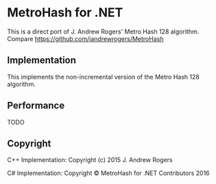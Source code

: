 # MetroHash for .NET
This is a direct port of J. Andrew Rogers' Metro Hash 128 algorithm.
Compare https://github.com/jandrewrogers/MetroHash

## Implementation
This implements the non-incremental version of the Metro Hash 128 algorithm.

## Performance
TODO
## Copyright
C++ Implementation: Copyright (c) 2015 J. Andrew Rogers

C# Implementation: Copyright © MetroHash for .NET Contributors 2016
